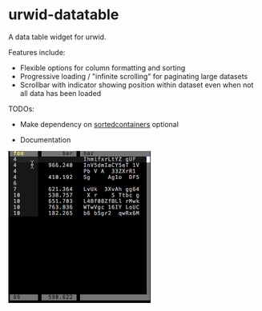 urwid-datatable
===============

A data table widget for urwid.

Features include:
* Flexible options for column formatting and sorting
* Progressive loading / "infinite scrolling" for paginating large datasets
* Scrollbar with indicator showing position within dataset even when not all data has been loaded

TODOs:
* Make dependency on [sortedcontainers][1] optional
* Documentation



  [1]: https://github.com/grantjenks/sorted_containers

![Output sample](doc/screencast.gif)
